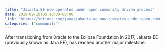 ```yaml
---
title: "Jakarta EE now operates under open community driven process"
date: 2019-09-10T05:10:00-00:00
link: "https://sdtimes.com/java/jakarta-ee-now-operates-under-open-community-driven-process/"
categories: ["community"]
---
```


After transitioning from Oracle to the Eclipse Foundation in 2017, Jakarta EE (previously known as Java EE), has reached another major milestone.